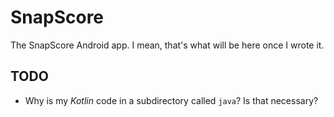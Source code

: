 # SnapScore

The SnapScore Android app.  I mean, that's what will be here once I wrote it.

## TODO

*  Why is my *Kotlin* code in a subdirectory called `java`?  Is that necessary?
